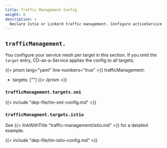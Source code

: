 ```yaml
---
title: Traffic Management Config
weight: 8
description: >
  Declare Istio or Linkerd traffic management. Configure activeService and previewService. You can restrict traffic management to a specific deployment target.
---
```


## `trafficManagement.`

You configure your service mesh per target in this section. If you omit the `target` entry, CD-as-a-Service applies the config to all targets.

{{< prism lang="yaml"  line-numbers="true" >}}
trafficManagement:
  - targets: ["<target-name>"]
{{< /prism >}}

### `trafficManagement.targets.smi`

{{< include "dep-file/tm-smi-config.md" >}}


### `trafficManagment.targets.istio`

See {{< linkWithTitle "traffic-management/istio.md" >}} for a detailed example.

{{< include "dep-file/tm-istio-config.md" >}}

